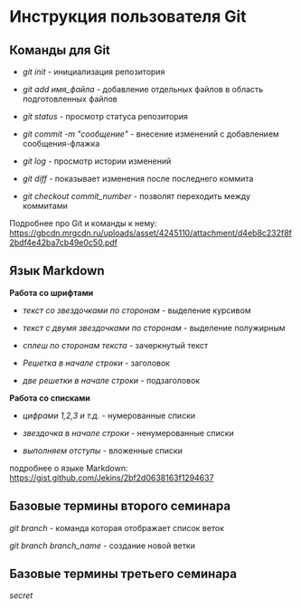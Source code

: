 # Инструкция пользователя Git
## Команды для Git
 * *git init* - инициализация репозитория

 * *git add имя_файла* - добавление отдельных файлов в область подготовленных файлов
 
* *git status* - просмотр статуса репозитория

* *git commit -m "сообщение"* - внесение изменений с добавлением сообщения-флажка

* *git log* - просмотр истории изменений


* *git diff* - показывает изменения после последнего коммита

* *git checkout commit_number* - позволят переходить между коммитами

Подробнее про Git и команды к нему: https://gbcdn.mrgcdn.ru/uploads/asset/4245110/attachment/d4eb8c232f8f2bdf4e42ba7cb49e0c50.pdf

## Язык Markdown
**Работа со шрифтами**

* *текст со звездочками по сторонам* - выделение курсивом

* *текст с двумя звездочками по сторонам* - выделение полужирным

* *сплеш по сторонам текста* - зачеркнутый текст

* *Решетка в начале строки* - заголовок

* *две решетки в начале строки* - подзаголовок

**Работа со списками**

* *цифрами 1,2,3 и т.д.* - нумерованные списки

* *звездочка в начале строки* - ненумерованные списки

* *выполняем отступы* - вложенные списки

подробнее о языке Markdown: https://gist.github.com/Jekins/2bf2d0638163f1294637

## Базовые термины второго семинара
*git branch* - команда которая отображает список веток

*git branch branch_name* - создание новой ветки

## Базовые термины третьего семинара
*secret*